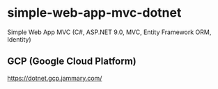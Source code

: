 # simple-web-app-mvc-dotnet

Simple Web App MVC (C#, ASP.NET 9.0, MVC, Entity Framework ORM, Identity)

## GCP (Google Cloud Platform)

<https://dotnet.gcp.jammary.com/>
